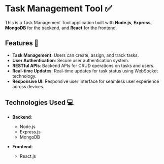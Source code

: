 # Task Management Tool ✅

This is a Task Management Tool application built with **Node.js**, **Express**, **MongoDB** for the backend, and **React** for the frontend.

## Features 🚀

- **Task Management**: Users can create, assign, and track tasks.
- **User Authentication**: Secure user authentication system.
- **RESTful APIs**: Backend APIs for CRUD operations on tasks and users.
- **Real-time Updates**: Real-time updates for task status using WebSocket technology.
- **Responsive UI**: Responsive user interface for seamless user experience across devices.

## Technologies Used 💻

- **Backend**:
  - Node.js
  - Express.js
  - MongoDB

- **Frontend**:
  - React.js
